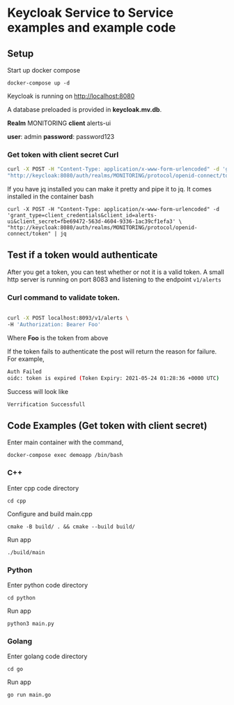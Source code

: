 



# Keycloak Service to Service examples and example code

## Setup

Start up docker compose

`docker-compose up -d`

Keycloak is running on [http://localhost:8080](http://localhost:8080)

A database preloaded is provided in **keycloak.mv.db**.

**Realm** MONITORING
**client** alerts-ui

**user**: admin
**password**: password123

### Get token with client secret Curl

```bash
curl -X POST -H "Content-Type: application/x-www-form-urlencoded" -d 'grant_type=client_credentials&client_id=alerts-ui&client_secret=fbe69472-563d-4604-9336-1ac39cf1efa3' \
"http://keycloak:8080/auth/realms/MONITORING/protocol/openid-connect/token" 

```

If you have jq installed you can make it pretty and pipe it to jq. It comes installed in the container
bash
```
curl -X POST -H "Content-Type: application/x-www-form-urlencoded" -d 'grant_type=client_credentials&client_id=alerts-ui&client_secret=fbe69472-563d-4604-9336-1ac39cf1efa3' \
"http://keycloak:8080/auth/realms/MONITORING/protocol/openid-connect/token" | jq
```

## Test if a token would authenticate

After you get a token, you can test whether or not it is a valid token. 
A small http server is running on port 8083 and listening to the endpoint `v1/alerts`

### Curl command to validate token. 

```bash

curl -X POST localhost:8093/v1/alerts \
-H 'Authorization: Bearer Foo'
```

Where **Foo** is the token from above

If the token fails to authenticate the post will return the reason for failure. For example,

```bash 
Auth Failed
oidc: token is expired (Token Expiry: 2021-05-24 01:28:36 +0000 UTC)
```

Success will look like 

```
Verrification Successfull
```

## Code Examples (Get token with client secret)

Enter main container with the command,

`docker-compose exec demoapp /bin/bash`


### C++

Enter cpp code directory

`cd cpp`

Configure and build main.cpp

`cmake -B build/ . && cmake --build build/`

Run app

`./build/main`

### Python

Enter python code directory

`cd python`

Run app

`python3 main.py`

### Golang

Enter golang code directory

`cd go`

Run app

`go run main.go`





